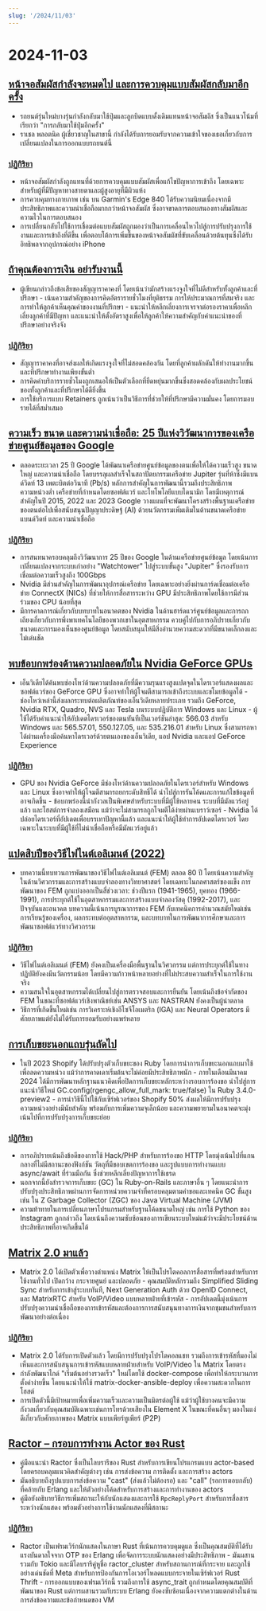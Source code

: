 ```yaml
---
slug: '/2024/11/03'
---
```


# 2024-11-03

## [หน้าจอสัมผัสกำลังจะหมดไป และการควบคุมแบบสัมผัสกลับมาอีกครั้ง](https://spectrum.ieee.org/touchscreens)

- รถยนต์รุ่นใหม่บางรุ่นกำลังกลับมาใช้ปุ่มและลูกบิดแบบดั้งเดิมแทนหน้าจอสัมผัส ซึ่งเป็นแนวโน้มที่เรียกว่า "การกลับมาใช้ปุ่มอีกครั้ง"
- ราเชล พลอตนิค ผู้เชี่ยวชาญในสาขานี้ กำลังได้รับการยอมรับจากความเข้าใจของเธอเกี่ยวกับการเปลี่ยนแปลงในการออกแบบรถยนต์นี้

### [ปฏิกิริยา](https://news.ycombinator.com/item?id=42033241)

- หน้าจอสัมผัสกำลังถูกแทนที่ด้วยการควบคุมแบบสัมผัสเพื่อแก้ไขปัญหาการเข้าถึง โดยเฉพาะสำหรับผู้ที่มีปัญหาทางสายตาและผู้สูงอายุที่มีผิวแห้ง
- การควบคุมทางกายภาพ เช่น บน Garmin's Edge 840 ได้รับความนิยมเนื่องจากมีประสิทธิภาพและความน่าเชื่อถือมากกว่าหน้าจอสัมผัส ซึ่งอาจขาดการตอบสนองทางสัมผัสและความไวในการตอบสนอง
- การเปลี่ยนกลับไปใช้การเชื่อมต่อแบบสัมผัสถูกมองว่าเป็นการเคลื่อนไหวไปสู่การปรับปรุงการใช้งานและการเข้าถึงที่ดีขึ้น เพื่อตอบโต้การเพิ่มขึ้นของหน้าจอสัมผัสที่ขับเคลื่อนด้วยต้นทุนซึ่งได้รับอิทธิพลจากอุปกรณ์อย่าง iPhone

## [ถ้าคุณต้องการเงิน อย่ารับงานนี้](https://bitfieldconsulting.com/posts/need-money)

- ผู้เขียนกล่าวถึงข้อเสียของสัญญาราคาคงที่ โดยเน้นว่ามักสร้างแรงจูงใจที่ไม่ดีสำหรับทั้งลูกค้าและที่ปรึกษา - เน้นความสำคัญของการคิดอัตรารายชั่วโมงที่ยุติธรรม การให้ประมาณการที่สมจริง และการทำให้ลูกค้าเห็นคุณค่าของงานที่ปรึกษา - แนะนำให้หลีกเลี่ยงการเจรจาต่อรองราคาเพื่อหลีกเลี่ยงลูกค้าที่มีปัญหา และแนะนำให้ตั้งอัตราสูงเพื่อให้ลูกค้าให้ความสำคัญกับคำแนะนำของที่ปรึกษาอย่างจริงจัง

### [ปฏิกิริยา](https://news.ycombinator.com/item?id=42032638)

- สัญญาราคาคงที่อาจส่งผลให้เกิดแรงจูงใจที่ไม่สอดคล้องกัน โดยที่ลูกค้าผลักดันให้ทำงานมากขึ้นและที่ปรึกษาทำงานเพียงขั้นต่ำ
- การคิดค่าบริการรายชั่วโมงถูกเสนอให้เป็นตัวเลือกที่ยืดหยุ่นมากขึ้นซึ่งสอดคล้องกับผลประโยชน์ของทั้งลูกค้าและที่ปรึกษาได้ดียิ่งขึ้น
- การใช้บริการแบบ Retainers ถูกเน้นว่าเป็นวิธีการที่ช่วยให้ที่ปรึกษามีความมั่นคง โดยการมอบรายได้ที่สม่ำเสมอ

## [ความเร็ว ขนาด และความน่าเชื่อถือ: 25 ปีแห่งวิวัฒนาการของเครือข่ายศูนย์ข้อมูลของ Google](https://cloud.google.com/blog/products/networking/speed-scale-reliability-25-years-of-data-center-networking)

- ตลอดระยะเวลา 25 ปี Google ได้พัฒนาเครือข่ายศูนย์ข้อมูลของตนเพื่อให้ได้ความเร็วสูง ขนาดใหญ่ และความน่าเชื่อถือ โดยบรรลุผลสำเร็จในสถาปัตยกรรมเครือข่าย Jupiter รุ่นที่ห้าซึ่งมีแบนด์วิดท์ 13 เพตะบิตต่อวินาที (Pb/s) หลักการสำคัญในการพัฒนานี้รวมถึงประสิทธิภาพ ความหน่วงต่ำ เครือข่ายที่กำหนดโดยซอฟต์แวร์ และโทโพโลยีแบบไดนามิก โดยมีเหตุการณ์สำคัญในปี 2015, 2022 และ 2023 Google วางแผนที่จะพัฒนาโครงสร้างพื้นฐานเครือข่ายของตนต่อไปเพื่อสนับสนุนปัญญาประดิษฐ์ (AI) ด้วยนวัตกรรมเพิ่มเติมในด้านขนาดเครือข่าย แบนด์วิดท์ และความน่าเชื่อถือ

### [ปฏิกิริยา](https://news.ycombinator.com/item?id=42031169)

- การสนทนาครอบคลุมถึงวิวัฒนาการ 25 ปีของ Google ในด้านเครือข่ายศูนย์ข้อมูล โดยเน้นการเปลี่ยนแปลงจากระบบเก่าอย่าง "Watchtower" ไปสู่ระบบขั้นสูง "Jupiter" ซึ่งรองรับการเชื่อมต่อความเร็วสูงถึง 100Gbps
- Nvidia มีส่วนสำคัญในการพัฒนาอุปกรณ์เครือข่าย โดยเฉพาะอย่างยิ่งผ่านการ์ดเชื่อมต่อเครือข่าย ConnectX (NICs) ที่ช่วยให้การสื่อสารระหว่าง GPU มีประสิทธิภาพโดยใช้การมีส่วนร่วมของ CPU น้อยที่สุด
- มีการคาดการณ์เกี่ยวกับบทบาทในอนาคตของ Nvidia ในด้านฮาร์ดแวร์ศูนย์ข้อมูลและการถกเถียงเกี่ยวกับการพึ่งพาเทคโนโลยีของพวกเขาในอุตสาหกรรม ควบคู่ไปกับการอภิปรายเกี่ยวกับขนาดและการมองเห็นของศูนย์ข้อมูล โดยสนับสนุนให้มีสิ่งอำนวยความสะดวกที่มีขนาดเล็กลงและไม่เด่นชัด

## [พบข้อบกพร่องด้านความปลอดภัยใน Nvidia GeForce GPUs](https://www.pcworld.com/article/2504035/security-flaws-found-in-all-nvidia-geforce-gpus-update-drivers-asap.html)

- เอ็นวิเดียได้ค้นพบช่องโหว่ด้านความปลอดภัยที่มีความรุนแรงสูงแปดจุดในไดรเวอร์แสดงผลและซอฟต์แวร์ของ GeForce GPU ซึ่งอาจทำให้ผู้โจมตีสามารถเข้าถึงระบบและขโมยข้อมูลได้ - ช่องโหว่เหล่านี้ส่งผลกระทบต่อผลิตภัณฑ์ของเอ็นวิเดียหลายประเภท รวมถึง GeForce, Nvidia RTX, Quadro, NVS และ Tesla บนระบบปฏิบัติการ Windows และ Linux - ผู้ใช้ได้รับคำแนะนำให้อัปเดตไดรเวอร์ของตนทันทีเป็นเวอร์ชันล่าสุด: 566.03 สำหรับ Windows และ 565.57.01, 550.127.05, และ 535.216.01 สำหรับ Linux ซึ่งสามารถหาได้ผ่านเครื่องมือค้นหาไดรเวอร์ด้วยตนเองของเอ็นวิเดีย, แอป Nvidia และแอป GeForce Experience

### [ปฏิกิริยา](https://news.ycombinator.com/item?id=42030463)

- GPU ของ Nvidia GeForce มีช่องโหว่ด้านความปลอดภัยในไดรเวอร์สำหรับ Windows และ Linux ซึ่งอาจทำให้ผู้โจมตีสามารถยกระดับสิทธิ์ได้ นำไปสู่การรันโค้ดและการแก้ไขข้อมูลที่อาจเกิดขึ้น - ข้อบกพร่องนี้น่ากังวลเป็นพิเศษสำหรับระบบที่มีผู้ใช้หลายคน ระบบที่มีมัลแวร์อยู่แล้ว และโฮสต์การจำลองเสมือน แม้ว่าจะไม่สามารถถูกโจมตีได้ง่ายผ่านเบราว์เซอร์ - Nvidia ได้ปล่อยไดรเวอร์ที่อัปเดตเพื่อบรรเทาปัญหานี้แล้ว และแนะนำให้ผู้ใช้ทำการอัปเดตไดรเวอร์ โดยเฉพาะในระบบที่มีผู้ใช้ที่ไม่น่าเชื่อถือหรือมีมัลแวร์อยู่แล้ว

## [แปดสิบปีของวิธีไฟไนต์เอลิเมนต์ (2022)](https://link.springer.com/article/10.1007/s11831-022-09740-9)

- บทความนี้ทบทวนการพัฒนาของวิธีไฟไนต์เอลิเมนต์ (FEM) ตลอด 80 ปี โดยเน้นความสำคัญในด้านวิศวกรรมและการสร้างแบบจำลองทางวิทยาศาสตร์ โดยเฉพาะในกลศาสตร์ของแข็ง การพัฒนาของ FEM ถูกแบ่งออกเป็นสี่ช่วงเวลา: ช่วงปีแรก (1941-1965), ยุคทอง (1966-1991), การประยุกต์ใช้ในอุตสาหกรรมและการสร้างแบบจำลองวัสดุ (1992-2017), และปัจจุบันและอนาคต บทความนี้เน้นการบูรณาการของ FEM กับเทคนิคการคำนวณสมัยใหม่เช่นการเรียนรู้ของเครื่อง, ผลกระทบต่ออุตสาหกรรม, และบทบาทในการพัฒนาการศึกษาและการพัฒนาซอฟต์แวร์ทางวิศวกรรม

### [ปฏิกิริยา](https://news.ycombinator.com/item?id=42028569)

- วิธีไฟไนต์เอลิเมนต์ (FEM) ยังคงเป็นเครื่องมือพื้นฐานในวิศวกรรม แต่การประยุกต์ใช้ในทางปฏิบัติยังคงมีนวัตกรรมน้อย โดยมีความก้าวหน้าหลายอย่างที่ไม่ประสบความสำเร็จในการใช้งานจริง
- ความสนใจในอุตสาหกรรมได้เปลี่ยนไปสู่การตรวจสอบและการยืนยัน โดยเน้นถึงข้อจำกัดของ FEM ในขณะที่ซอฟต์แวร์เชิงพาณิชย์เช่น ANSYS และ NASTRAN ยังคงเป็นผู้นำตลาด
- วิธีการที่เกิดขึ้นใหม่เช่น การวิเคราะห์เชิงอีโซจีโอเมตริก (IGA) และ Neural Operators มีศักยภาพแต่ยังไม่ได้รับการยอมรับอย่างแพร่หลาย

## [การเก็บขยะนอกแถบรุ่นถัดไป](https://railsatscale.com/2024-10-23-next-generation-oob-gc/)

- ในปี 2023 Shopify ได้ปรับปรุงตัวเก็บขยะของ Ruby โดยการนำการเก็บขยะนอกแถบมาใช้เพื่อลดความหน่วง แม้ว่าการคาดเดาเริ่มต้นจะไม่ค่อยมีประสิทธิภาพนัก - ภายในเดือนมีนาคม 2024 ได้มีการพัฒนาหลักฐานแนวคิดเพื่อปิดการเก็บขยะหลักระหว่างรอบการร้องขอ นำไปสู่การแนะนำวิธีใหม่ GC.config(rgengc_allow_full_mark: true/false) ใน Ruby 3.4.0-preview2 - การนำวิธีนี้ไปใช้กับเซิร์ฟเวอร์ของ Shopify 50% ส่งผลให้มีการปรับปรุงความหน่วงอย่างมีนัยสำคัญ พร้อมกับการเพิ่มความจุเล็กน้อย และความพยายามในอนาคตจะมุ่งเน้นไปที่การปรับปรุงการเก็บขยะย่อย

### [ปฏิกิริยา](https://news.ycombinator.com/item?id=42028833)

- การอภิปรายเน้นถึงข้อดีของการใช้ Hack/PHP สำหรับการร้องขอ HTTP โดยมุ่งเน้นไปที่แกนกลางที่ไม่มีสถานะของฟังก์ชัน วัตถุที่มีขอบเขตการร้องขอ และรูปแบบการทำงานแบบ async/await ที่ร่วมมือกัน ซึ่งช่วยหลีกเลี่ยงปัญหาการใช้เธรด
- นอกจากนี้ยังสำรวจการเก็บขยะ (GC) ใน Ruby-on-Rails และภาษาอื่น ๆ โดยแนะนำการปรับปรุงประสิทธิภาพผ่านการจัดการหน่วยความจำที่ครอบคลุมตามคำขอและเทคนิค GC ขั้นสูง เช่น ใน Z Garbage Collector (ZGC) ของ Java Virtual Machine (JVM)
- ความท้าทายในการเปลี่ยนภาษาโปรแกรมสำหรับฐานโค้ดขนาดใหญ่ เช่น การใช้ Python ของ Instagram ถูกกล่าวถึง โดยเน้นถึงความซับซ้อนของการเขียนระบบใหม่แม้ว่าจะมีประโยชน์ด้านประสิทธิภาพที่อาจเกิดขึ้นได้

## [Matrix 2.0 มาแล้ว](https://matrix.org/blog/2024/10/29/matrix-2.0-is-here/?resubmit)

- Matrix 2.0 ได้เปิดตัวเพื่อวางตำแหน่ง Matrix ให้เป็นโปรโตคอลการสื่อสารที่พร้อมสำหรับการใช้งานทั่วไป เปิดกว้าง กระจายศูนย์ และปลอดภัย - คุณสมบัติหลักรวมถึง Simplified Sliding Sync สำหรับการเข้าสู่ระบบทันที, Next Generation Auth ด้วย OpenID Connect, และ MatrixRTC สำหรับ VoIP/Video แบบหลายฝ่ายที่เข้ารหัส - การอัปเดตนี้มุ่งเน้นการปรับปรุงความน่าเชื่อถือของการเข้ารหัสและต้องการการสนับสนุนทางการเงินจากชุมชนสำหรับการพัฒนาอย่างต่อเนื่อง

### [ปฏิกิริยา](https://news.ycombinator.com/item?id=42032387)

- Matrix 2.0 ได้รับการเปิดตัวแล้ว โดยมีการปรับปรุงโปรโตคอลแชท รวมถึงการเข้ารหัสที่มองไม่เห็นและการสนับสนุนการเข้ารหัสแบบหลายฝ่ายสำหรับ VoIP/Video ใน Matrix โดยตรง
- กำลังพัฒนาไกด์ "เริ่มต้นอย่างรวดเร็ว" ใหม่โดยใช้ docker-compose เพื่อทำให้กระบวนการตั้งค่าง่ายขึ้น โดยแนะนำให้ใช้ matrix-docker-ansible-deploy เพื่อความสะดวกในการโฮสต์
- การเปิดตัวนี้มีเป้าหมายเพื่อเพิ่มความเร็วและความเป็นมิตรต่อผู้ใช้ แม้ว่าผู้ใช้บางคนจะมีความกังวลเกี่ยวกับคุณสมบัติเฉพาะเช่นการโทรด้วยเสียงใน Element X ในขณะที่คนอื่นๆ มองในแง่ดีเกี่ยวกับศักยภาพของ Matrix แบบเพียร์ทูเพียร์ (P2P)

## [Ractor – กรอบการทำงาน Actor ของ Rust](https://slawlor.github.io/ractor/quickstart/)

- คู่มือแนะนำ Ractor ซึ่งเป็นไลบรารีของ Rust สำหรับการเขียนโปรแกรมแบบ actor-based โดยครอบคลุมแนวคิดสำคัญต่างๆ เช่น การส่งข้อความ การติดตั้ง และการสร้าง actors
- มันอธิบายถึงรูปแบบการส่งข้อความ "cast" (ส่งแล้วไม่ต้องรอ) และ "call" (รอการตอบกลับ) ที่คล้ายกับ Erlang และให้ตัวอย่างโค้ดสำหรับการสร้างและการทำงานของ actors
- คู่มือยังอธิบายวิธีการเพิ่มสถานะให้กับนักแสดงและการใช้ `RpcReplyPort` สำหรับการสื่อสารระหว่างนักแสดง พร้อมตัวอย่างการใช้งานนักแสดงที่มีสถานะ

### [ปฏิกิริยา](https://news.ycombinator.com/item?id=42030625)

- Ractor เป็นเฟรมเวิร์กนักแสดงในภาษา Rust ที่เน้นการควบคุมดูแล ซึ่งเป็นคุณสมบัติที่ได้รับแรงบันดาลใจจาก OTP ของ Erlang เพื่อจัดการระบบนักแสดงอย่างมีประสิทธิภาพ - มันผสานรวมกับ Tokio และมีไลบรารีคู่หูชื่อ ractor_cluster สำหรับสถานการณ์ที่กระจาย และถูกใช้อย่างเด่นชัดที่ Meta สำหรับการป้องกันการโอเวอร์โหลดแบบกระจายในเซิร์ฟเวอร์ Rust Thrift - การออกแบบของเฟรมเวิร์กนี้ รวมถึงการใช้ async_trait ถูกกำหนดโดยคุณสมบัติที่พัฒนาของ Rust แต่การผสานรวมกับระบบ Erlang ยังคงซับซ้อนเนื่องจากความแตกต่างในด้านการส่งข้อความและข้อกำหนดของ VM

<head>
  <meta property="og:title" content="หน้าจอสัมผัสกำลังจะหมดไป และการควบคุมแบบสัมผัสกลับมาอีกครั้ง" />
  <meta property="og:type" content="website" />
  <meta property="og:image" content="https://og.cho.sh/api/og/?title=%E0%B8%AB%E0%B8%99%E0%B9%89%E0%B8%B2%E0%B8%88%E0%B8%AD%E0%B8%AA%E0%B8%B1%E0%B8%A1%E0%B8%9C%E0%B8%B1%E0%B8%AA%E0%B8%81%E0%B8%B3%E0%B8%A5%E0%B8%B1%E0%B8%87%E0%B8%88%E0%B8%B0%E0%B8%AB%E0%B8%A1%E0%B8%94%E0%B9%84%E0%B8%9B%20%E0%B9%81%E0%B8%A5%E0%B8%B0%E0%B8%81%E0%B8%B2%E0%B8%A3%E0%B8%84%E0%B8%A7%E0%B8%9A%E0%B8%84%E0%B8%B8%E0%B8%A1%E0%B9%81%E0%B8%9A%E0%B8%9A%E0%B8%AA%E0%B8%B1%E0%B8%A1%E0%B8%9C%E0%B8%B1%E0%B8%AA%E0%B8%81%E0%B8%A5%E0%B8%B1%E0%B8%9A%E0%B8%A1%E0%B8%B2%E0%B8%AD%E0%B8%B5%E0%B8%81%E0%B8%84%E0%B8%A3%E0%B8%B1%E0%B9%89%E0%B8%87&subheading=%E0%B8%A7%E0%B8%B1%E0%B8%99%E0%B8%AD%E0%B8%B2%E0%B8%97%E0%B8%B4%E0%B8%95%E0%B8%A2%E0%B9%8C%E0%B8%97%E0%B8%B5%E0%B9%88%203%20%E0%B8%9E%E0%B8%A4%E0%B8%A8%E0%B8%88%E0%B8%B4%E0%B8%81%E0%B8%B2%E0%B8%A2%E0%B8%99%202567%3A%20%E0%B8%AA%E0%B8%A3%E0%B8%B8%E0%B8%9B%E0%B8%82%E0%B9%88%E0%B8%B2%E0%B8%A7%E0%B9%81%E0%B8%AE%E0%B9%87%E0%B8%81%E0%B9%80%E0%B8%81%E0%B8%AD%E0%B8%A3%E0%B9%8C" />
</head>
